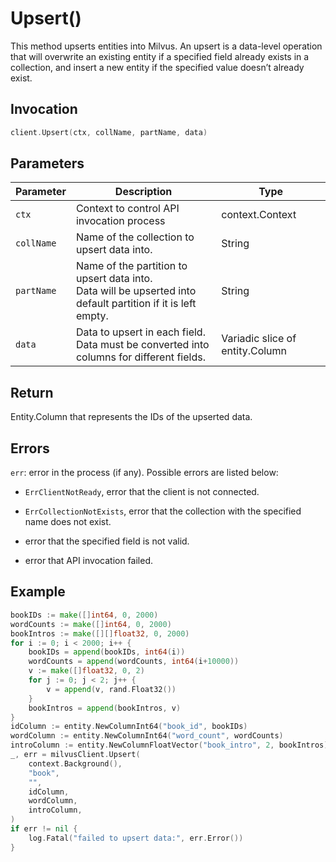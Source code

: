 # Upsert()

This method upserts entities into Milvus. An upsert is a data-level operation that will overwrite an existing entity if a specified field already exists in a collection, and insert a new entity if the specified value doesn’t already exist.

## Invocation

```go
client.Upsert(ctx, collName, partName, data)
```

## Parameters

| Parameter    | Description                                                  | Type                     |
| ------------ | ------------------------------------------------------------ | ------------------------ |
| `ctx`        | Context to control API invocation process                    | context.Context          |
| `collName`   | Name of the collection to upsert data into.                   | String                   |
| `partName`   | Name of the partition to upsert data into. <br/>Data will be upserted into default partition if it is left empty. | String |
| `data`       | Data to upsert in each field. <br/>Data must be converted into columns for different fields. | Variadic slice of entity.Column |



## Return

Entity.Column that represents the IDs of the upserted data.

## Errors

`err`: error in the process (if any). Possible errors are listed below:

  - `ErrClientNotReady`, error that the client is not connected.

  - `ErrCollectionNotExists`, error that the collection with the specified name does not exist.

  - error that the specified field is not valid.
    
  - error that API invocation failed.

## Example

```go
bookIDs := make([]int64, 0, 2000)
wordCounts := make([]int64, 0, 2000)
bookIntros := make([][]float32, 0, 2000)
for i := 0; i < 2000; i++ {
	bookIDs = append(bookIDs, int64(i))
	wordCounts = append(wordCounts, int64(i+10000))
	v := make([]float32, 0, 2)
	for j := 0; j < 2; j++ {
		v = append(v, rand.Float32())
	}
	bookIntros = append(bookIntros, v)
}
idColumn := entity.NewColumnInt64("book_id", bookIDs)
wordColumn := entity.NewColumnInt64("word_count", wordCounts)
introColumn := entity.NewColumnFloatVector("book_intro", 2, bookIntros)
_, err = milvusClient.Upsert(
	context.Background(),
	"book",
	"",
	idColumn,
	wordColumn,
	introColumn,
)
if err != nil {
	log.Fatal("failed to upsert data:", err.Error())
}
```
